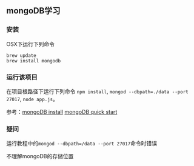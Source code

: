 ## mongoDB学习

### 安装
OSX下运行下列命令
```
brew update
brew install mongodb
```

### 运行该项目
在项目根路径下运行下列命令
`npm install`, `mongod --dbpath=./data --port 27017`, `node app.js`。

参考：[mongoDB install](http://docs.mongodb.org/manual/tutorial/install-mongodb-on-os-x/)
    [mongoDB quick start](http://mongodb.github.io/node-mongodb-native/2.0/overview/quickstart/)

### 疑问
运行教程中的`mongod --dbpath=/data --port 27017`命令时错误

不理解mongoDB的存储位置
